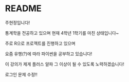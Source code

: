 # README

주현정입니다!

통계학을 전공하고 있으며 현재 4학년 1학기를 마친 상태입니다~

주로 R으로 프로젝트를 진행하고 있으며

요즘 유행(?)에 따라 파이썬을 공부하고 있습니다!



이 강의가 제게 플러스 알파 그 이상이 될 수 있도록 노력하겠습니다!

로그인 문제 수정!!

